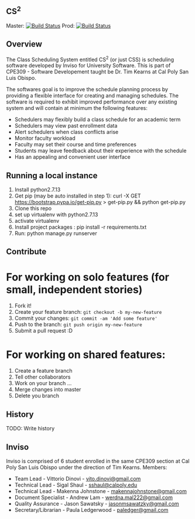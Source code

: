 ## CS<sup>2</sup>
Master: [![Build Status](https://travis-ci.com/vdinovi/CSS.svg?token=Dszp13uKbE4rTQ1QWTX4&branch=master)](https://travis-ci.com/vdinovi/CSS) 
Prod: [![Build Status](https://travis-ci.com/vdinovi/CSS.svg?token=Dszp13uKbE4rTQ1QWTX4&branch=prod)](https://travis-ci.com/vdinovi/CSS)

## Overview

The Class Scheduling System entitled CS<sup>2</sup> (or just CSS) is scheduling software developed by Inviso for University Software.  This is part of CPE309 - Software Developement taught be Dr. Tim Kearns at Cal Poly San Luis Obispo.

The softwares goal is to improve the schedule planning process by providing a flexible interface for creating and managing schedules. The software is required to exhibit improved performance over any existing system and will contain at minimum the following features:

* Schedulers may flexibly build a class schedule for an academic term
* Schedulers may view past enrollment data
* Alert schedulers when class conflicts arise
* Monitor faculty workload
* Faculty may set their course and time preferences
* Students may leave feedback about their experience with the schedule
* Has an appealing and convenient user interface


## Running a local instance

1. Install python2.7.13
2. Get pip (may be auto installed in step 1): curl -X GET https://bootstrap.pypa.io/get-pip.py > get-pip.py && python get-pip.py
3. Clone this repo
4. set up virtualenv with python2.7.13
5. activate virtualenv
6. Install project packages : pip install -r requirements.txt
7. Run: python manage.py runserver

## Contribute

# For working on solo features (for small, independent stories)
1. Fork it!
2. Create your feature branch: `git checkout -b my-new-feature`
3. Commit your changes: `git commit -am 'Add some feature'`
4. Push to the branch: `git push origin my-new-feature`
5. Submit a pull request :D

# For working on shared features:

1. Create a feature branch 
2. Tell other collaborators
3. Work on your branch ...
4. Merge changes into master
5. Delete you branch

## History
TODO: Write history

## Inviso

Inviso is comprised of 6 student enrolled in the same CPE309 section at Cal Poly San Luis Obispo under the direction of Tim Kearns.
Members:
* Team Lead - Vittorio Dinovi - vito.dinovi@gmail.com
* Technical Lead - Sigal Shaul - sshaul@calpoly.edu
* Technical Lead - Makenna Johnstone - makennajohnstone@gmail.com
* Document Specialist - Andrew Lam - werdna.mal222@gmail.com
* Quality Assurance - Jason Sawatsky - jasonmsawatzky@gmail.com
* Secretary/Librarian - Paula Ledgerwood - paledger@gmail.com
